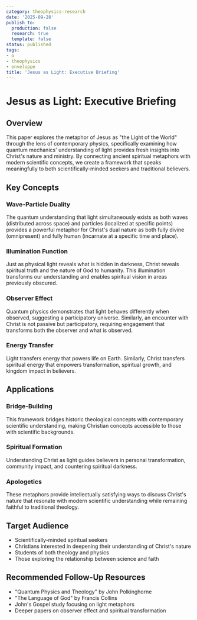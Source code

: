 ```yaml
---
category: theophysics-research
date: '2025-09-28'
publish_to:
  production: false
  research: true
  template: false
status: published
tags:
- o
- theophysics
- enveloppe
title: 'Jesus as Light: Executive Briefing'
---
```

   
# Jesus as Light: Executive Briefing   
   
## Overview   
This paper explores the metaphor of Jesus as "the Light of the World" through the lens of contemporary physics, specifically examining how quantum mechanics' understanding of light provides fresh insights into Christ's nature and ministry. By connecting ancient spiritual metaphors with modern scientific concepts, we create a framework that speaks meaningfully to both scientifically-minded seekers and traditional believers.   
   
## Key Concepts   
   
### Wave-Particle Duality   
The quantum understanding that light simultaneously exists as both waves (distributed across space) and particles (localized at specific points) provides a powerful metaphor for Christ's dual nature as both fully divine (omnipresent) and fully human (incarnate at a specific time and place).   
   
### Illumination Function   
Just as physical light reveals what is hidden in darkness, Christ reveals spiritual truth and the nature of God to humanity. This illumination transforms our understanding and enables spiritual vision in areas previously obscured.   
   
### Observer Effect   
Quantum physics demonstrates that light behaves differently when observed, suggesting a participatory universe. Similarly, an encounter with Christ is not passive but participatory, requiring engagement that transforms both the observer and what is observed.   
   
### Energy Transfer   
Light transfers energy that powers life on Earth. Similarly, Christ transfers spiritual energy that empowers transformation, spiritual growth, and kingdom impact in believers.   
   
## Applications   
   
### Bridge-Building   
This framework bridges historic theological concepts with contemporary scientific understanding, making Christian concepts accessible to those with scientific backgrounds.   
   
### Spiritual Formation   
Understanding Christ as light guides believers in personal transformation, community impact, and countering spiritual darkness.   
   
### Apologetics   
These metaphors provide intellectually satisfying ways to discuss Christ's nature that resonate with modern scientific understanding while remaining faithful to traditional theology.   
   
## Target Audience   
   
- Scientifically-minded spiritual seekers   
- Christians interested in deepening their understanding of Christ's nature   
- Students of both theology and physics   
- Those exploring the relationship between science and faith   
   
## Recommended Follow-Up Resources   
   
- "Quantum Physics and Theology" by John Polkinghorne   
- "The Language of God" by Francis Collins   
- John's Gospel study focusing on light metaphors   
- Deeper papers on observer effect and spiritual transformation